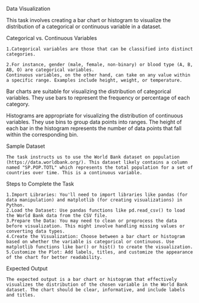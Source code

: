 Data Visualization

This task involves creating a bar chart or histogram to visualize the distribution of a categorical or continuous variable in a dataset.

Categorical vs. Continuous Variables

    1.Categorical variables are those that can be classified into distinct categories.

    2.For instance, gender (male, female, non-binary) or blood type (A, B, AB, O) are categorical variables.
    Continuous variables, on the other hand, can take on any value within a specific range. Examples include height, weight, or temperature.

Bar charts  are suitable for visualizing the distribution of categorical variables. They use bars to represent the frequency or percentage of each category.

Histograms are appropriate for visualizing the distribution of continuous variables. They use bins to group data points into ranges. The height of each bar in the histogram represents the number of data points that fall within the corresponding bin.

Sample Dataset

    The task instructs us to use the World Bank dataset on population (https://data.worldbank.org/). This dataset likely contains a column named "SP.POP.TOTL" which represents the total population for a set of countries over time. This is a continuous variable.

Steps to Complete the Task

    1.Import Libraries: You'll need to import libraries like pandas (for data manipulation) and matplotlib (for creating visualizations) in Python.
    2.Load the Dataset: Use pandas functions like pd.read_csv() to load the World Bank data from the CSV file.
    3.Prepare the Data: You may need to clean or preprocess the data before visualization. This might involve handling missing values or converting data types.
    4.Create the Visualization: Choose between a bar chart or histogram based on whether the variable is categorical or continuous. Use matplotlib functions like bar() or hist() to create the visualization.
    5.Customize the Plot: Add labels, titles, and customize the appearance of the chart for better readability.

Expected Output

    The expected output is a bar chart or histogram that effectively visualizes the distribution of the chosen variable in the World Bank dataset. The chart should be clear, informative, and include labels and titles.
